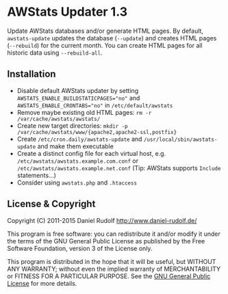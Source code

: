 AWStats Updater 1.3
===================

Update AWStats databases and/or generate HTML pages. By default, ```awstats-update``` updates the database (```--update```) and creates HTML pages (```--rebuild```) for the current month. You can create HTML pages for all historic data using ```--rebuild-all```.

Installation
------------
* Disable default AWStats updater by setting ```AWSTATS_ENABLE_BUILDSTATICPAGES="no"``` and ```AWSTATS_ENABLE_CRONTABS="no"``` in ```/etc/default/awstats```
* Remove maybe existing old HTML pages: ```rm -r /var/cache/awstats/awstats/```
* Create new target directories: ```mkdir -p /var/cache/awstats/www/{apache2,apache2-ssl,postfix}```
* Create ```/etc/cron.daily/awstats-update``` and ```/usr/local/sbin/awstats-update``` and make them executable
* Create a distinct config file for each virtual host, e.g. ```/etc/awstats/awstats.example.com.conf``` or ```/etc/awstats/awstats.example.net.conf``` (Tip: AWStats supports ```Include``` statements...)
* Consider using ```awstats.php``` and ```.htaccess```

License & Copyright
-------------------
Copyright (C) 2011-2015  Daniel Rudolf <http://www.daniel-rudolf.de/>

This program is free software: you can redistribute it and/or modify it under the terms of the GNU General Public License as published by the Free Software Foundation, version 3 of the License only.

This program is distributed in the hope that it will be useful, but WITHOUT ANY WARRANTY; without even the implied warranty of MERCHANTABILITY or FITNESS FOR A PARTICULAR PURPOSE.  See the [GNU General Public License](https://www.gnu.org/licenses/gpl-3.0) for more details.
